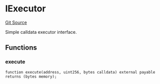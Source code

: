 # IExecutor
[Git Source](https://github.com/NaniDAO/ie/blob/58175fad32cfeea89f1d83e288aec227fe545300/src/IEOP.sol)

Simple calldata executor interface.


## Functions
### execute


```solidity
function execute(address, uint256, bytes calldata) external payable returns (bytes memory);
```

